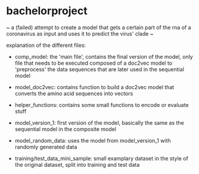 # bachelorproject

~ a (failed) attempt to create a model that gets a certain part of the rna of a coronavirus as input and uses it to predict the virus' clade ~


explanation of the different files:
 - comp_model: the 'main file', contains the final version of the model, only file that needs to be executed
               composed of a doc2vec model to 'preprocess' the data sequences that are later used in the sequential model
               
 - model_doc2vec: contains function to build a doc2vec model that converts the amino acid sequences into vectors 
 - helper_functions: contains some small functions to encode or evaluate stuff 
 - model_version_1: first version of the model, basically the same as the sequential model in the composite model
 - model_random_data: uses the model from model_version_1 with randomly generated data
 
 - training/test_data_mini_sample:  small examplary dataset in the style of the original dataset, split into training and test data
